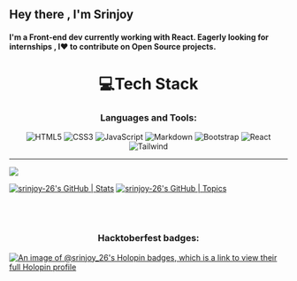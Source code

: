 ## Hey there , I'm Srinjoy
#### I'm a Front-end dev currently working with React. Eagerly looking for internships , I❤️ to contribute on Open Source projects. 

  












<h1 align="center"> 💻Tech Stack </h1>
<h3 align="center">Languages and Tools:</h3>
<div align="center">

 ![HTML5](https://img.shields.io/badge/html5-%23E34F26.svg?style=for-the-badge&logo=html5&logoColor=white) ![CSS3](https://img.shields.io/badge/css3-%231572B6.svg?style=for-the-badge&logo=css3&logoColor=white) ![JavaScript](https://img.shields.io/badge/javascript-%23323330.svg?style=for-the-badge&logo=javascript&logoColor=%23F7DF1E) ![Markdown](https://img.shields.io/badge/markdown-%23000000.svg?style=for-the-badge&logo=markdown&logoColor=white) ![Bootstrap](https://img.shields.io/badge/bootstrap-%23563D7C.svg?style=for-the-badge&logo=bootstrap&logoColor=white) ![React](https://img.shields.io/badge/React-%2300599C.svg?style=for-the-badge&logo=React&logoColor=white) ![Tailwind](https://img.shields.io/badge/Tailwind-%2300599C.svg?style=for-the-badge&logo=Tailwind&logoColor=white)

</div>


---
[![](https://visitcount.itsvg.in/api?id=srinjoy-26&icon=6&color=8)](https://visitcount.itsvg.in)
  </div>

   [![srinjoy-26's GitHub | Stats](https://stats.quine.sh/srinjoy-26/github?theme=dark)](https://quine.sh?utm_source=widgets&utm_campaign=srinjoy-26)
   [![srinjoy-26's GitHub | Topics](https://stats.quine.sh/srinjoy-26/topics-over-time?theme=dark)](https://quine.sh?utm_source=widgets&utm_campaign=srinjoy-26)

<br>
<br>



<h3 align="center">Hacktoberfest badges:</h3>

[![An image of @srinjoy_26's Holopin badges, which is a link to view their full Holopin profile](https://holopin.me/srinjoy_26)](https://holopin.io/@srinjoy_26)
